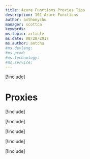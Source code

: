 ```yaml
---
title: Azure Functions Proxies Tips
description: 101 Azure Functions
author: anthonychu
manager: scottca
keywords: 
ms.topic: article
ms.date: 08/28/2017
ms.author: antchu
#ms.devlang: 
#ms.prod:
#ms.technology:
#ms.service:
---
```


[!include[](~/includes/header.md)]

# Proxies

[!include[](proxies/proxies-proxies-json.md)]

[!include[](proxies/proxies-redirects.md)]

[!include[](proxies/proxies-mock-api.md)]

[!include[](proxies/proxies-conditional-responses.md)]

[!include[](proxies/proxies-variables.md)]